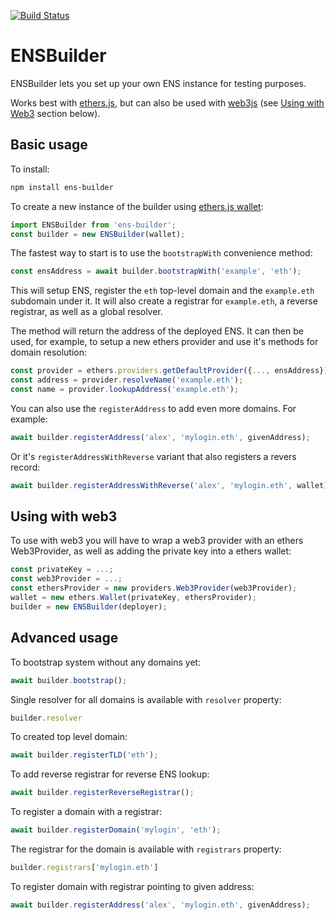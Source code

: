 [![Build Status](https://travis-ci.org/EthWorks/ENSBuilder.svg?branch=master)](https://travis-ci.org/EthWorks/ENSBuilder)

# ENSBuilder

ENSBuilder lets you set up your own ENS instance for testing purposes.

Works best with [ethers.js](https://github.com/ethers-io/ethers.js/), but can also be used with [web3js](https://github.com/ethereum/web3.js/y) (see [Using with Web3](#using-with-web3) section below).

## Basic usage
To install:
```sh
npm install ens-builder
```

To create a new instance of the builder using [ethers.js wallet](https://docs.ethers.io/ethers.js/html/api-wallet.html):
```js
import ENSBuilder from 'ens-builder';
const builder = new ENSBuilder(wallet);
```

The fastest way to start is to use the `bootstrapWith` convenience method:
```js
const ensAddress = await builder.bootstrapWith('example', 'eth');
```

This will setup ENS, register the `eth` top-level domain and the `example.eth` subdomain under it.
It will also create a registrar for `example.eth`, a reverse registrar, as well as a global resolver.

The method will return the address of the deployed ENS. It can then be used, for example, to setup a new ethers provider and use it's methods for domain resolution:

```js
const provider = ethers.providers.getDefaultProvider({..., ensAddress})
const address = provider.resolveName('example.eth');
const name = provider.lookupAddress('example.eth');
```

You can also use the `registerAddress` to add even more domains. For example: 
```js
await builder.registerAddress('alex', 'mylogin.eth', givenAddress);
```

Or it's `registerAddressWithReverse` variant that also registers a revers record:
```js
await builder.registerAddressWithReverse('alex', 'mylogin.eth', wallet);
```

## Using with web3
To use with web3 you will have to wrap a web3 provider with an ethers Web3Provider, as well as adding the private key into a ethers wallet:
```js
const privateKey = ...;
const web3Provider = ...;
const ethersProvider = new providers.Web3Provider(web3Provider);
wallet = new ethers.Wallet(privateKey, ethersProvider);
builder = new ENSBuilder(deployer);
```

## Advanced usage
To bootstrap system without any domains yet:
```js
await builder.bootstrap();
```

Single resolver for all domains is available with `resolver` property:
```js
builder.resolver
```

To created top level domain:
```js
await builder.registerTLD('eth');
```

To add reverse registrar for reverse ENS lookup:
```js
await builder.registerReverseRegistrar();
```

To register a domain with a registrar:
```js
await builder.registerDomain('mylogin', 'eth');
```

The registrar for the domain is available with `registrars` property:
```js
builder.registrars['mylogin.eth']
```

To register domain with registrar pointing to given address:
```js
await builder.registerAddress('alex', 'mylogin.eth', givenAddress);
```
